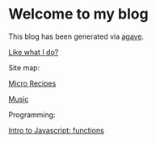 # Welcome to my blog

This blog has been generated via [agave](https://github.com/jottenlips/agave).

[Like what I do?](contribute)

Site map:

[Micro Recipes](micro-recipes)

[Music](music)

Programming:

[Intro to Javascript: functions](functions)
